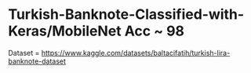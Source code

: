 # Turkish-Banknote-Classified-with-Keras/MobileNet Acc ~ 98
Dataset = https://www.kaggle.com/datasets/baltacifatih/turkish-lira-banknote-dataset

